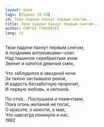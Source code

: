 ```yaml
---
layout: poem
tags: [Лірыка 19-20]
id: Твои ладони пахнут первым снегом...
title: Твои ладони пахнут первым снегом...
author: СЯРГЕІ ГРАХОЎСКІ
lang: ru
---
```



Твои ладони пахнут первым снегом,  
А поздними антоновками—снег.  
Над тишиною серебристым эхом  
Звенит и катится девичий смех,  

Что заблудился в звездной ночи  
За тихою застывшею рекой,  
И радость беззаботную пророчит,  
И первую любовь, и непокой.  

По-стой... Послушаем и помечтаем,  
Пока огонь желаний не погас,  
О красоте, о юности, о мае,  
Что навсегда покинули и нас.  
*1992*  
